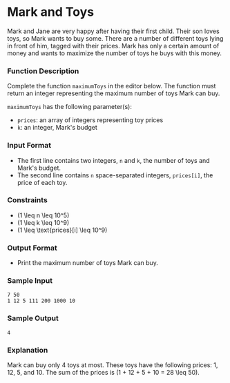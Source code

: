 # Mark and Toys

Mark and Jane are very happy after having their first child. Their son loves toys, so Mark wants to buy some. There are a number of different toys lying in front of him, tagged with their prices. Mark has only a certain amount of money and wants to maximize the number of toys he buys with this money.

### Function Description

Complete the function `maximumToys` in the editor below. The function must return an integer representing the maximum number of toys Mark can buy.

`maximumToys` has the following parameter(s):

- `prices`: an array of integers representing toy prices
- `k`: an integer, Mark's budget

### Input Format

- The first line contains two integers, `n` and `k`, the number of toys and Mark's budget.
- The second line contains `n` space-separated integers, `prices[i]`, the price of each toy.

### Constraints

- \(1 \leq n \leq 10^5\)
- \(1 \leq k \leq 10^9\)
- \(1 \leq \text{prices}[i] \leq 10^9\)

### Output Format

- Print the maximum number of toys Mark can buy.

### Sample Input

```
7 50
1 12 5 111 200 1000 10
```

### Sample Output

```
4
```

### Explanation

Mark can buy only 4 toys at most. These toys have the following prices: 1, 12, 5, and 10. The sum of the prices is \(1 + 12 + 5 + 10 = 28 \leq 50\).
